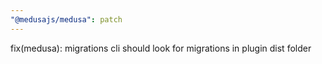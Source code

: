 ```yaml
---
"@medusajs/medusa": patch
---
```


fix(medusa): migrations cli should look for migrations in plugin dist folder
